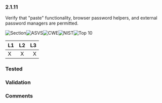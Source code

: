### 2.1.11 
Verify that "paste" functionality, browser password helpers, and external password managers are permitted.

![Section](https://img.shields.io/badge/V2-green.svg)![ASVS](https://img.shields.io/badge/ASVS-2.1.11-blue.svg)![CWE](https://img.shields.io/badge/CWE--red.svg)![NIST](https://img.shields.io/badge/NIST-5.1.1.2-important.svg)![Top 10](https://img.shields.io/badge/--lightgray.svg)

| L1| L2| L3|
| --|:--:|-:|
| X | X | X |

### Tested

### Validation

### Comments

        